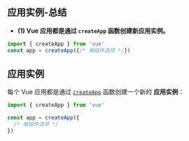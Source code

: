 ## 应用实例-总结

- **(1) Vue 应用都是通过 `createApp` 函数创建新应用实例。**

```js
import { createApp } from 'vue'
const app = createApp({/* 根组件选项 */})
```

## 应用实例

每个 Vue 应用都是通过 [`createApp`](/api/application#createapp) 函数创建一个新的 **应用实例**：

```js
import { createApp } from 'vue'

const app = createApp({
  /* 根组件选项 */
})
```
